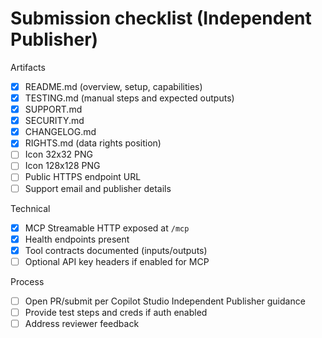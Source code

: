 # Submission checklist (Independent Publisher)

Artifacts
- [x] README.md (overview, setup, capabilities)
- [x] TESTING.md (manual steps and expected outputs)
- [x] SUPPORT.md
- [x] SECURITY.md
- [x] CHANGELOG.md
- [x] RIGHTS.md (data rights position)
- [ ] Icon 32x32 PNG
- [ ] Icon 128x128 PNG
- [ ] Public HTTPS endpoint URL
- [ ] Support email and publisher details

Technical
- [x] MCP Streamable HTTP exposed at `/mcp`
- [x] Health endpoints present
- [x] Tool contracts documented (inputs/outputs)
- [ ] Optional API key headers if enabled for MCP

Process
- [ ] Open PR/submit per Copilot Studio Independent Publisher guidance
- [ ] Provide test steps and creds if auth enabled
- [ ] Address reviewer feedback
